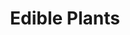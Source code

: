---
title : "Edible Plants"
excerpt : There are over 20,000 species of edible plants in the world yet fewer than 20 species now provide 90% of our food. However, there are hundreds of less well known edible plants from all around the world which are both delicious and nutritious.
modalDescription : "Picking and collecting your own food is quite trendy nowadays. Of course, in your own garden this is common, but what do you know about roads and paths in the countryside? There are many wild plants that are edible and grow within arm’s reach along pathways, in fields, hedges and in the woods. Leaves, flowers, berries: depending on the plant, all or some of the parts are edible and add flavor, vitamins and definitely score for creativeness in your meal preparations!"
image : './image.jpg'
---